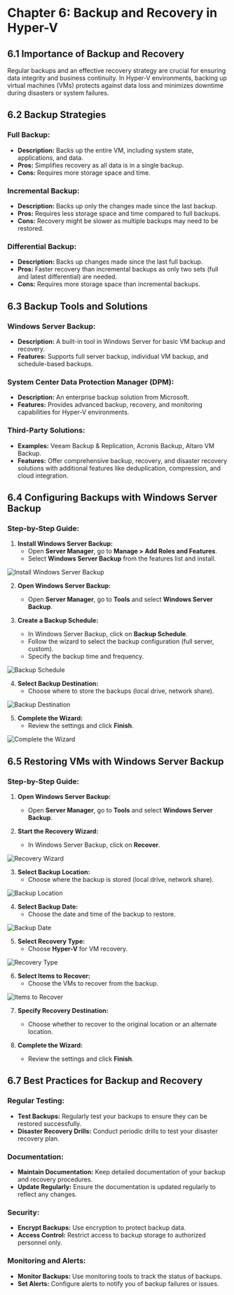 # Chapter 6: Backup and Recovery in Hyper-V

## 6.1 Importance of Backup and Recovery

Regular backups and an effective recovery strategy are crucial for ensuring data integrity and business continuity. In Hyper-V environments, backing up virtual machines (VMs) protects against data loss and minimizes downtime during disasters or system failures.

## 6.2 Backup Strategies

### Full Backup:
- **Description:** Backs up the entire VM, including system state, applications, and data.
- **Pros:** Simplifies recovery as all data is in a single backup.
- **Cons:** Requires more storage space and time.

### Incremental Backup:
- **Description:** Backs up only the changes made since the last backup.
- **Pros:** Requires less storage space and time compared to full backups.
- **Cons:** Recovery might be slower as multiple backups may need to be restored.

### Differential Backup:
- **Description:** Backs up changes made since the last full backup.
- **Pros:** Faster recovery than incremental backups as only two sets (full and latest differential) are needed.
- **Cons:** Requires more storage space than incremental backups.

## 6.3 Backup Tools and Solutions

### Windows Server Backup:
- **Description:** A built-in tool in Windows Server for basic VM backup and recovery.
- **Features:** Supports full server backup, individual VM backup, and schedule-based backups.

### System Center Data Protection Manager (DPM):
- **Description:** An enterprise backup solution from Microsoft.
- **Features:** Provides advanced backup, recovery, and monitoring capabilities for Hyper-V environments.

### Third-Party Solutions:
- **Examples:** Veeam Backup & Replication, Acronis Backup, Altaro VM Backup.
- **Features:** Offer comprehensive backup, recovery, and disaster recovery solutions with additional features like deduplication, compression, and cloud integration.

## 6.4 Configuring Backups with Windows Server Backup

### Step-by-Step Guide:

1. **Install Windows Server Backup:**
   - Open **Server Manager**, go to **Manage > Add Roles and Features**.
   - Select **Windows Server Backup** from the features list and install.

![Install Windows Server Backup](https://mylemans.online/assets/img/Hyper-V-Guide/Chapter-06/Chapter-06-4-1.png)

2. **Open Windows Server Backup:**
   - Open **Server Manager**, go to **Tools** and select **Windows Server Backup**.

3. **Create a Backup Schedule:**
   - In Windows Server Backup, click on **Backup Schedule**.
   - Follow the wizard to select the backup configuration (full server, custom).
   - Specify the backup time and frequency.

![Backup Schedule](https://mylemans.online/assets/img/Hyper-V-Guide/Chapter-06/Chapter-06-4-3.png)

4. **Select Backup Destination:**
   - Choose where to store the backups (local drive, network share).

![Backup Destination](https://mylemans.online/assets/img/Hyper-V-Guide/Chapter-06/Chapter-06-4-4.png)

5. **Complete the Wizard:**
   - Review the settings and click **Finish**.

![Complete the Wizard](https://mylemans.online/assets/img/Hyper-V-Guide/Chapter-06/Chapter-06-4-5.png)


## 6.5 Restoring VMs with Windows Server Backup

### Step-by-Step Guide:

1. **Open Windows Server Backup:**
   - Open **Server Manager**, go to **Tools** and select **Windows Server Backup**.

2. **Start the Recovery Wizard:**
   - In Windows Server Backup, click on **Recover**.

![Recovery Wizard](https://mylemans.online/assets/img/Hyper-V-Guide/Chapter-06/Chapter-06-5-2.png)

3. **Select Backup Location:**
   - Choose where the backup is stored (local drive, network share).

![Backup Location](https://mylemans.online/assets/img/Hyper-V-Guide/Chapter-06/Chapter-06-5-3.png)

4. **Select Backup Date:**
   - Choose the date and time of the backup to restore.

![Backup Date](https://mylemans.online/assets/img/Hyper-V-Guide/Chapter-06/Chapter-06-5-4.png)

5. **Select Recovery Type:**
   - Choose **Hyper-V** for VM recovery.

![Recovery Type](https://mylemans.online/assets/img/Hyper-V-Guide/Chapter-06/Chapter-06-5-5.png)

6. **Select Items to Recover:**
   - Choose the VMs to recover from the backup.

![Items to Recover](https://mylemans.online/assets/img/Hyper-V-Guide/Chapter-06/Chapter-06-5-6.png)

7. **Specify Recovery Destination:**
   - Choose whether to recover to the original location or an alternate location.

8. **Complete the Wizard:**
   - Review the settings and click **Finish**.

## 6.7 Best Practices for Backup and Recovery

### Regular Testing:
- **Test Backups:** Regularly test your backups to ensure they can be restored successfully.
- **Disaster Recovery Drills:** Conduct periodic drills to test your disaster recovery plan.

### Documentation:
- **Maintain Documentation:** Keep detailed documentation of your backup and recovery procedures.
- **Update Regularly:** Ensure the documentation is updated regularly to reflect any changes.

### Security:
- **Encrypt Backups:** Use encryption to protect backup data.
- **Access Control:** Restrict access to backup storage to authorized personnel only.

### Monitoring and Alerts:
- **Monitor Backups:** Use monitoring tools to track the status of backups.
- **Set Alerts:** Configure alerts to notify you of backup failures or issues.
